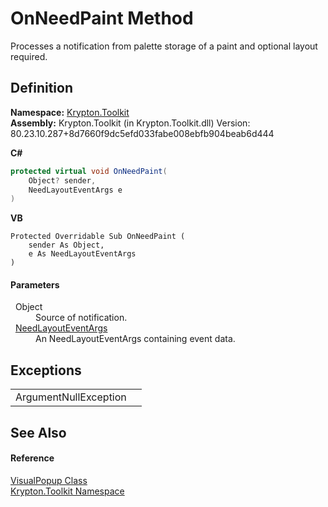 # OnNeedPaint Method


Processes a notification from palette storage of a paint and optional layout required.



## Definition
**Namespace:** <a href="79d2eac2-21f4-54ff-7552-b20c33c30600.md">Krypton.Toolkit</a>  
**Assembly:** Krypton.Toolkit (in Krypton.Toolkit.dll) Version: 80.23.10.287+8d7660f9dc5efd033fabe008ebfb904beab6d444

**C#**
``` C#
protected virtual void OnNeedPaint(
	Object? sender,
	NeedLayoutEventArgs e
)
```
**VB**
``` VB
Protected Overridable Sub OnNeedPaint ( 
	sender As Object,
	e As NeedLayoutEventArgs
)
```



#### Parameters
<dl><dt>  Object</dt><dd>Source of notification.</dd><dt>  <a href="e541e815-30cf-c1f5-e070-02f90c1e4caa.md">NeedLayoutEventArgs</a></dt><dd>An NeedLayoutEventArgs containing event data.</dd></dl>

## Exceptions
<table>
<tr>
<td>ArgumentNullException</td>
<td /></tr>
</table>

## See Also


#### Reference
<a href="65480817-09a3-f777-b651-c6e7d4b29f93.md">VisualPopup Class</a>  
<a href="79d2eac2-21f4-54ff-7552-b20c33c30600.md">Krypton.Toolkit Namespace</a>  
